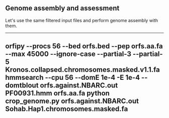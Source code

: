 ## Genome assembly and assessment

Let's use the same filtered input files and perform genome assembly with them.

------
orfipy --procs 56 --bed orfs.bed --pep orfs.aa.fa --max 45000 --ignore-case --partial-3 --partial-5 Kronos.collapsed.chromosomes.masked.v1.1.fa
hmmsearch --cpu 56 --domE 1e-4 -E 1e-4 --domtblout orfs.against.NBARC.out PF00931.hmm orfs.aa.fa
python crop_genome.py orfs.against.NBARC.out Sohab.Hap1.chromosomes.masked.fa
------

